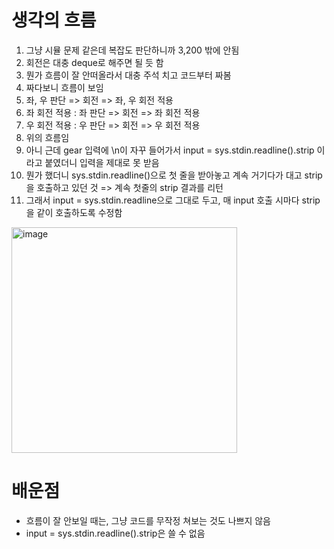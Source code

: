 # 생각의 흐름
1. 그냥 시뮬 문제 같은데 복잡도 판단하니까 3,200 밖에 안됨
2. 회전은 대충 deque로 해주면 될 듯 함
3. 뭔가 흐름이 잘 안떠올라서 대충 주석 치고 코드부터 짜봄
4. 짜다보니 흐름이 보임
5. 좌, 우 판단 => 회전 => 좌, 우 회전 적용
6. 좌 회전 적용 : 좌 판단 => 회전 => 좌 회전 적용
7. 우 회전 적용 : 우 판단 => 회전 => 우 회전 적용
8. 위의 흐름임
9. 아니 근데 gear 입력에 \n이 자꾸 들어가서 input = sys.stdin.readline().strip 이라고 붙였더니 입력을 제대로 못 받음
10. 뭔가 했더니 sys.stdin.readline()으로 첫 줄을 받아놓고 계속 거기다가 대고 strip을 호출하고 있던 것 => 계속 첫줄의 strip 결과를 리턴
11. 그래서 input = sys.stdin.readline으로 그대로 두고, 매 input 호출 시마다 strip을 같이 호출하도록 수정함

<img width="361" alt="image" src="https://github.com/user-attachments/assets/bb1419fe-16d8-4285-a15c-256b8bc49bc4" />

# 배운점
- 흐름이 잘 안보일 때는, 그냥 코드를 무작정 쳐보는 것도 나쁘지 않음
- input = sys.stdin.readline().strip은 쓸 수 없음
